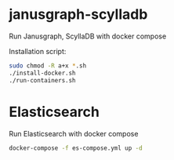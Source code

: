 # janusgraph-scylladb
Run Janusgraph, ScyllaDB with docker compose

Installation script: 
```bash
sudo chmod -R a+x *.sh
./install-docker.sh
./run-containers.sh
```
# Elasticsearch
Run Elasticsearch with docker compose
```bash
docker-compose -f es-compose.yml up -d
```

